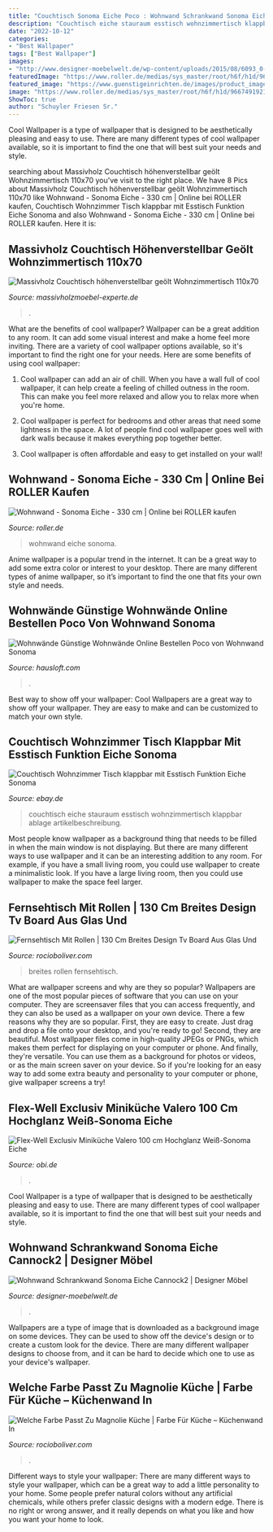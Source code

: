 ```yaml
---
title: "Couchtisch Sonoma Eiche Poco : Wohnwand Schrankwand Sonoma Eiche Cannock2"
description: "Couchtisch eiche stauraum esstisch wohnzimmertisch klappbar ablage artikelbeschreibung"
date: "2022-10-12"
categories:
- "Best Wallpaper"
tags: ["Best Wallpaper"]
images:
- "http://www.designer-moebelwelt.de/wp-content/uploads/2015/08/6093_0-500x386.jpg"
featuredImage: "https://www.roller.de/medias/sys_master/root/h6f/h1d/9667491921950/wohnwand-sonoma-eiche-330-cm-1228004002.jpg"
featured_image: "https://www.guenstigeinrichten.de/images/product_images/original_images/4890_0.jpg"
image: "https://www.roller.de/medias/sys_master/root/h6f/h1d/9667491921950/wohnwand-sonoma-eiche-330-cm-1228004002.jpg"
ShowToc: true
author: "Schuyler Friesen Sr."
---
```



Cool Wallpaper is a type of wallpaper that is designed to be aesthetically pleasing and easy to use. There are many different types of cool wallpaper available, so it is important to find the one that will best suit your needs and style.

	

		
searching about Massivholz Couchtisch höhenverstellbar geölt Wohnzimmertisch 110x70 you've visit to the right place. We have 8 Pics about Massivholz Couchtisch höhenverstellbar geölt Wohnzimmertisch 110x70 like Wohnwand - Sonoma Eiche - 330 cm | Online bei ROLLER kaufen, Couchtisch Wohnzimmer Tisch klappbar mit Esstisch Funktion Eiche Sonoma and also Wohnwand - Sonoma Eiche - 330 cm | Online bei ROLLER kaufen. Here it is:
		
    
## Massivholz Couchtisch Höhenverstellbar Geölt Wohnzimmertisch 110x70

<img loading=lazy src="https://cdn02.plentymarkets.com/vqlu85bb4dpl/item/images/13531/full/13531-Couchtisch-hoehenverstellbar-Kernbuche-Titus-58754.jpg" onerror="this.onerror=null;this.src='https://tse2.mm.bing.net/th?id=OIP.FUmHvJISjEJWb_Sd5Sc6cAHaHa&amp;pid=15.1';" alt="Massivholz Couchtisch höhenverstellbar geölt Wohnzimmertisch 110x70">

_Source: massivholzmoebel-experte.de_

>. 

	

What are the benefits of cool wallpaper?
Wallpaper can be a great addition to any room. It can add some visual interest and make a home feel more inviting. There are a variety of cool wallpaper options available, so it's important to find the right one for your needs. Here are some benefits of using cool wallpaper: 
1. Cool wallpaper can add an air of chill. When you have a wall full of cool wallpaper, it can help create a feeling of chilled outness in the room. This can make you feel more relaxed and allow you to relax more when you're home. 

2. Cool wallpaper is perfect for bedrooms and other areas that need some lightness in the space. A lot of people find cool wallpaper goes well with dark walls because it makes everything pop together better. 

3. Cool wallpaper is often affordable and easy to get installed on your wall!

    
## Wohnwand - Sonoma Eiche - 330 Cm | Online Bei ROLLER Kaufen

<img loading=lazy src="https://www.roller.de/medias/sys_master/root/h6f/h1d/9667491921950/wohnwand-sonoma-eiche-330-cm-1228004002.jpg" onerror="this.onerror=null;this.src='https://tse3.mm.bing.net/th?id=OIP.E8MKbAkMXWn3rl-Dd5WmMAHaHa&amp;pid=15.1';" alt="Wohnwand - Sonoma Eiche - 330 cm | Online bei ROLLER kaufen">

_Source: roller.de_

>wohnwand eiche sonoma. 

	

Anime wallpaper is a popular trend in the internet. It can be a great way to add some extra color or interest to your desktop. There are many different types of anime wallpaper, so it’s important to find the one that fits your own style and needs.

    
## Wohnwände Günstige Wohnwände Online Bestellen Poco Von Wohnwand Sonoma

<img loading=lazy src="https://hausloft.com/wp-content/uploads/2018/06/wohnwande-gunstige-wohnwande-online-bestellen-poco-von-wohnwand-sonoma-eiche-poco-bild-2.jpg" onerror="this.onerror=null;this.src='https://tse1.mm.bing.net/th?id=OIP.juB9Uf-w_URMrEfWyz-4hQHaFx&amp;pid=15.1';" alt="Wohnwände Günstige Wohnwände Online Bestellen Poco von Wohnwand Sonoma">

_Source: hausloft.com_

>. 

	

Best way to show off your wallpaper:
Cool Wallpapers are a great way to show off your wallpaper. They are easy to make and can be customized to match your own style.

    
## Couchtisch Wohnzimmer Tisch Klappbar Mit Esstisch Funktion Eiche Sonoma

<img loading=lazy src="https://www.guenstigeinrichten.de/images/product_images/original_images/4890_0.jpg" onerror="this.onerror=null;this.src='https://tse2.mm.bing.net/th?id=OIP.fv9kH-VoBe29YwJ44wImZQHaLH&amp;pid=15.1';" alt="Couchtisch Wohnzimmer Tisch klappbar mit Esstisch Funktion Eiche Sonoma">

_Source: ebay.de_

>couchtisch eiche stauraum esstisch wohnzimmertisch klappbar ablage artikelbeschreibung. 

	

Most people know wallpaper as a background thing that needs to be filled in when the main window is not displaying. But there are many different ways to use wallpaper and it can be an interesting addition to any room. For example, if you have a small living room, you could use wallpaper to create a minimalistic look. If you have a large living room, then you could use wallpaper to make the space feel larger.

    
## Fernsehtisch Mit Rollen | 130 Cm Breites Design Tv Board Aus Glas Und

<img loading=lazy src="https://i0.wp.com/wohnen.de/media/catalog/product/cache/1/image/9df78eab33525d08d6e5fb8d27136e95/1/3/130-cm-breites-design-tv-board-aus-glas-und-metall-anthrazit-camlary.jpg?strip=all" onerror="this.onerror=null;this.src='https://tse3.mm.bing.net/th?id=OIP.qr7vs9HrxRei0npvE60GXwHaHa&amp;pid=15.1';" alt="Fernsehtisch Mit Rollen | 130 Cm Breites Design Tv Board Aus Glas Und">

_Source: rocioboliver.com_

>breites rollen fernsehtisch. 

	

What are wallpaper screens and why are they so popular?
Wallpapers are one of the most popular pieces of software that you can use on your computer. They are screensaver files that you can access frequently, and they can also be used as a wallpaper on your own device. There a few reasons why they are so popular. First, they are easy to create. Just drag and drop a file onto your desktop, and you're ready to go! Second, they are beautiful. Most wallpaper files come in high-quality JPEGs or PNGs, which makes them perfect for displaying on your computer or phone. And finally, they're versatile. You can use them as a background for photos or videos, or as the main screen saver on your device. So if you're looking for an easy way to add some extra beauty and personality to your computer or phone, give wallpaper screens a try!

    
## Flex-Well Exclusiv Miniküche Valero 100 Cm Hochglanz Weiß-Sonoma Eiche

<img loading=lazy src="https://images.obi.de/product/AT/1500x1500/459990_2.jpg" onerror="this.onerror=null;this.src='https://tse1.mm.bing.net/th?id=OIP.yWxwP5HUmBA90fn0Mx8u4AHaHa&amp;pid=15.1';" alt="Flex-Well Exclusiv Miniküche Valero 100 cm Hochglanz Weiß-Sonoma Eiche">

_Source: obi.de_

>. 

	

Cool Wallpaper is a type of wallpaper that is designed to be aesthetically pleasing and easy to use. There are many different types of cool wallpaper available, so it is important to find the one that will best suit your needs and style.

    
## Wohnwand Schrankwand Sonoma Eiche Cannock2 | Designer Möbel

<img loading=lazy src="http://www.designer-moebelwelt.de/wp-content/uploads/2015/08/6093_0-500x386.jpg" onerror="this.onerror=null;this.src='https://tse4.mm.bing.net/th?id=OIP.O9mCruScCMVSym_yeZtKbAHaFt&amp;pid=15.1';" alt="Wohnwand Schrankwand Sonoma Eiche Cannock2 | Designer Möbel">

_Source: designer-moebelwelt.de_

>. 

	

Wallpapers are a type of image that is downloaded as a background image on some devices. They can be used to show off the device's design or to create a custom look for the device. There are many different wallpaper designs to choose from, and it can be hard to decide which one to use as your device's wallpaper.

    
## Welche Farbe Passt Zu Magnolie Küche | Farbe Für Küche – Küchenwand In

<img loading=lazy src="http://i0.wp.com/deavita.com/wp-content/uploads/2014/12/Farbe-Küche-Eiche-helle-Fronten-rotbraun-Wand-streichen.jpg?strip=all" onerror="this.onerror=null;this.src='https://tse2.mm.bing.net/th?id=OIP.susMlpcEKrUF48Lq4-pHbQHaF4&amp;pid=15.1';" alt="Welche Farbe Passt Zu Magnolie Küche | Farbe Für Küche – Küchenwand In">

_Source: rocioboliver.com_

>. 

	

Different ways to style your wallpaper:
There are many different ways to style your wallpaper, which can be a great way to add a little personality to your home. Some people prefer natural colors without any artificial chemicals, while others prefer classic designs with a modern edge. There is no right or wrong answer, and it really depends on what you like and how you want your home to look.

